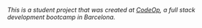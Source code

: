 _This is a student project that was created at [CodeOp](http://codeop.tech), a full stack development bootcamp in Barcelona._